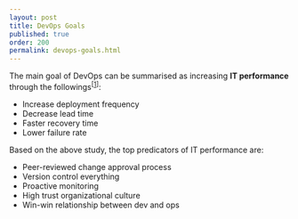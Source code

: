 ```yaml
---
layout: post
title: DevOps Goals
published: true
order: 200
permalink: devops-goals.html
---
```

The main goal of DevOps can be summarised as increasing **IT performance** through the followings<sup>[[1]]</sup>:

- Increase deployment frequency
- Decrease lead time
- Faster recovery time
- Lower failure rate

Based on the above study, the top predicators of IT performance are:

- Peer-reviewed change approval process
- Version control everything
- Proactive monitoring
- High trust organizational culture
- Win-win relationship between dev and ops


[1]: https://puppet.com/resources/whitepaper/state-of-devops-report